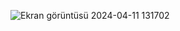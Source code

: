 ![Ekran görüntüsü 2024-04-11 131702](https://github.com/arazumut/turtlemodels/assets/150933483/d2819da1-f885-4b33-b951-49cee27c8c7b)

